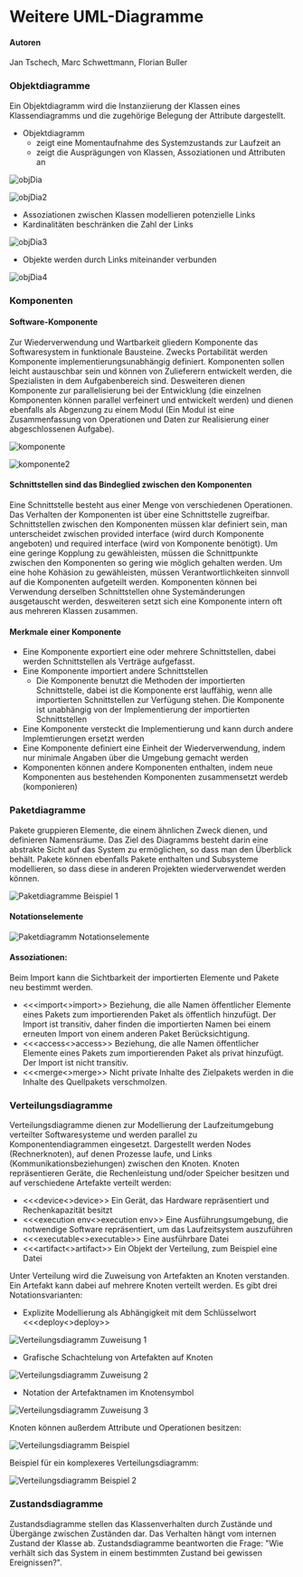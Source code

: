 ﻿# Weitere UML-Diagramme
 
 #### Autoren
 Jan Tschech, Marc Schwettmann, Florian Buller
 
 ### Objektdiagramme
 
 Ein Objektdiagramm wird die Instanziierung der Klassen eines Klassendiagramms und die zugehörige Belegung der Attribute dargestellt.

- Objektdiagramm
  - zeigt eine Momentaufnahme des Systemzustands zur Laufzeit an
  - zeigt die Ausprägungen von Klassen, Assoziationen und Attributen an
 
 ![objDia](vorlesung10/Bilder/objDia.png)
 
 ![objDia2](vorlesung10/Bilder/objDia2.png)
 
 - Assoziationen zwischen Klassen modellieren potenzielle Links
 - Kardinalitäten beschränken die Zahl der Links
 
 ![objDia3](vorlesung10/Bilder/objDia3.png)
 
 - Objekte werden durch Links miteinander verbunden
 
 ![objDia4](vorlesung10/Bilder/objDia4.png)
 
 ### Komponenten
 
 #### Software-Komponente
 
 Zur Wiederverwendung und Wartbarkeit gliedern Komponente das Softwaresystem in funktionale Bausteine. Zwecks Portabilität 
 werden Komponente implementierungsunabhängig definiert. Komponenten sollen leicht austauschbar sein und können von
 Zulieferern entwickelt werden, die Spezialisten in dem Aufgabenbereich sind. Desweiteren dienen Komponente zur
 parallelisierung bei der Entwicklung (die einzelnen Komponenten können parallel verfeinert und entwickelt werden) und dienen
 ebenfalls als Abgenzung zu einem Modul (Ein Modul ist eine Zusammenfassung von Operationen und Daten zur Realisierung einer
 abgeschlossenen Aufgabe). 
 
 ![komponente](vorlesung10/Bilder/komponente.png)
 
 ![komponente2](vorlesung10/Bilder/komponente2.png)
 
 #### Schnittstellen sind das Bindeglied zwischen den Komponenten
 
 Eine Schnittstelle besteht aus einer Menge von verschiedenen Operationen. Das Verhalten der Komponenten ist über eine
 Schnittstelle zugreifbar. Schnittstellen zwischen den Komponenten müssen klar definiert sein, man unterscheidet zwischen
 provided interface (wird durch Komponente angeboten) und required interface (wird von Komponente benötigt).
 Um eine geringe Kopplung zu gewähleisten, müssen die Schnittpunkte zwischen den Komponenten so gering wie möglich gehalten
 werden.
 Um eine hohe Kohäsion zu gewähleisten, müssen Verantwortlichkeiten sinnvoll auf die Komponenten aufgeteilt werden.
 Komponenten können bei Verwendung derselben Schnittstellen ohne Systemänderungen ausgetauscht werden, desweiteren setzt sich
 eine Komponente intern oft aus mehreren Klassen zusammen.
 
 #### Merkmale einer Komponente
 
- Eine Komponente exportiert eine oder mehrere Schnittstellen, dabei werden Schnittstellen als Verträge aufgefasst.
- Eine Komponente importiert andere Schnittstellen
  - Die Komponente benutzt die Methoden der importierten Schnittstelle, dabei ist die Komponente erst lauffähig, wenn alle importierten Schnittstellen zur Verfügung stehen. Die Komponente ist unabhängig von der Implementierung der importierten Schnittstellen
- Eine Komponente versteckt die Implementierung und kann durch andere Implemtierungen ersetzt werden
- Eine Komponente definiert eine Einheit der Wiederverwendung, indem nur minimale Angaben über die Umgebung gemacht werden
- Komponenten können andere Komponenten enthalten, indem neue Komponenten aus bestehenden Komponenten zusammensetzt werdeb (komponieren)


 
 ### Paketdiagramme

Pakete gruppieren Elemente, die einem ähnlichen Zweck dienen, und definieren Namensräume. Das Ziel des Diagramms besteht darin eine abstrakte Sicht auf das System zu ermöglichen, so dass man den Überblick behält.
Pakete können ebenfalls Pakete enthalten und Subsysteme modellieren, so dass diese in anderen Projekten wiederverwendet werden können.

![Paketdiagramme Beispiel 1](vorlesung10/Bilder/Paketdiagramm.png)

#### Notationselemente

![Paketdiagramm Notationselemente](vorlesung10/Bilder/Paketdiagramm_Notationselemente.png)

#### Assoziationen:

Beim Import kann die Sichtbarkeit der importierten Elemente und Pakete neu bestimmt werden.
- <<<import<>import>> Beziehung, die alle Namen öffentlicher Elemente eines Pakets zum importierenden Paket als öffentlich hinzufügt. Der Import ist transitiv, daher finden die importierten Namen bei einem erneuten Import von einem anderen Paket Berücksichtigung.
- <<<access<>access>> Beziehung, die alle Namen öffentlicher Elemente eines Pakets zum importierenden Paket als privat hinzufügt. Der Import ist nicht transitiv.
- <<<merge<>merge>> Nicht private Inhalte des Zielpakets werden in die Inhalte des Quellpakets verschmolzen.

### Verteilungsdiagramme

Verteilungsdiagramme dienen zur Modellierung der Laufzeitumgebung verteilter Softwaresysteme und werden parallel zu Komponentendiagrammen eingesetzt. Dargestellt werden Nodes (Rechnerknoten), auf denen Prozesse laufe, und Links (Kommunikationsbeziehungen) zwischen den Knoten.
Knoten repräsentieren Geräte, die Rechenleistung und/oder Speicher besitzen und auf verschiedene Artefakte verteilt werden:
- <<<device<>device>> Ein Gerät, das Hardware repräsentiert und Rechenkapazität besitzt
- <<<execution env<>execution env>> Eine Ausführungsumgebung, die notwendige Software repräsentiert, um das Laufzeitsystem auszuführen
- <<<executable<>executable>> Eine ausführbare Datei
- <<<artifact<>artifact>> Ein Objekt der Verteilung, zum Beispiel eine Datei

Unter Verteilung wird die Zuweisung von Artefakten an Knoten verstanden. Ein Artefakt kann dabei auf mehrere Knoten verteilt werden. Es gibt drei Notationsvarianten:
- Explizite Modellierung als Abhängigkeit mit dem Schlüsselwort <<<deploy<>deploy>>

![Verteilungsdiagramm Zuweisung 1](vorlesung10/Bilder/Zuweisung1.png)

- Grafische Schachtelung von Artefakten auf Knoten

![Verteilungsdiagramm Zuweisung 2](vorlesung10/Bilder/Zuweisung2.png)

- Notation der Artefaktnamen im Knotensymbol

![Verteilungsdiagramm Zuweisung 3](vorlesung10/Bilder/Zuweisung3.png)

Knoten können außerdem Attribute und Operationen besitzen:

![Verteilungsdiagramm Beispiel](vorlesung10/Bilder/Verteilungsdiagramm.png)

Beispiel für ein komplexeres Verteilungsdiagramm:

![Verteilungsdiagramm Beispiel 2](vorlesung10/Bilder/Verteilungsdiagramm2.png)

### Zustandsdiagramme

Zustandsdiagramme stellen das Klassenverhalten durch Zustände und Übergänge zwischen Zuständen dar. Das Verhalten hängt vom internen Zustand der Klasse ab. Zustandsdiagramme beantworten die Frage: "Wie verhält sich das System in einem bestimmten Zustand bei gewissen Ereignissen?".
